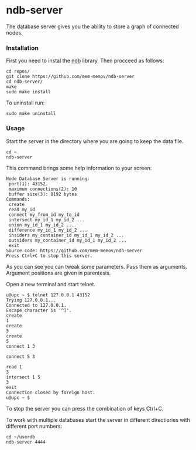 # ndb-server

The database server gives you the ability to store a graph of connected nodes.

### Installation

First you need to instal the [ndb](https://github.com/mem-memov/ndb#ndb) library. Then procceed as follows:

```
cd repos/
git clone https://github.com/mem-memov/ndb-server
cd ndb-server/
make
sudo make install
```

To uninstall run:
```
sudo make uninstall
```

### Usage

Start the server in the directory where you are going to keep the data file.

```
cd ~
ndb-server
```
This command brings some help information to your screen:

```
Node Database Server is running:
 port(1): 43152.
 maximum connections(2): 10
 buffer size(3): 8192 bytes
Commands:
 create
 read my_id
 connect my_from_id my_to_id
 intersect my_id_1 my_id_2 ...
 union my_id_1 my_id_2 ...
 difference my_id_1 my_id_2 ...
 insiders my_container_id my_id_1 my_id_2 ...
 outsiders my_container_id my_id_1 my_id_2 ...
 exit
Source code: https://github.com/mem-memov/ndb-server
Press Ctrl+C to stop this server.

```

As you can see you can tweak some parameters. Pass them as arguments. Argument positions are given in parentesis.

Open a new terminal and start telnet.

```
u@upc ~ $ telnet 127.0.0.1 43152
Trying 127.0.0.1...
Connected to 127.0.0.1.
Escape character is '^]'.
create
1
create
3
create
5
connect 1 3

connect 5 3

read 1
3
intersect 1 5
3
exit
Connection closed by foreign host.
u@upc ~ $ 
```

To stop the server you can press the combination of keys Ctrl+C.

To work with multiple databases start the server in different directiories with different port numbers:
```
cd ~/userdb
ndb-server 4444

```
